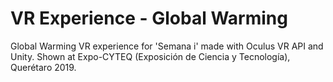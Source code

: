 # VR Experience - Global Warming

Global Warming VR experience for 'Semana i' made with Oculus VR API and Unity. Shown at Expo-CYTEQ (Exposición de Ciencia y Tecnología), Querétaro 2019. 

